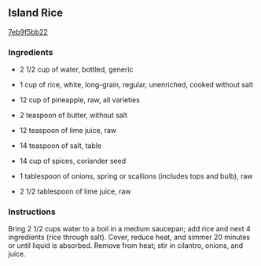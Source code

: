 ## Island Rice

[7eb9f5bb22](http://www.food.com/recipe/island-rice-337947)

### Ingredients

 - 2 1/2 cup of water, bottled, generic

 - 1 cup of rice, white, long-grain, regular, unenriched, cooked without salt

 - 12 cup of pineapple, raw, all varieties

 - 2 teaspoon of butter, without salt

 - 12 teaspoon of lime juice, raw

 - 14 teaspoon of salt, table

 - 14 cup of spices, coriander seed

 - 1 tablespoon of onions, spring or scallions (includes tops and bulb), raw

 - 2 1/2 tablespoon of lime juice, raw

### Instructions

Bring 2 1/2 cups water to a boil in a medium saucepan; add rice and next 4 ingredients (rice through salt). Cover, reduce heat, and simmer 20 minutes or until liquid is absorbed. Remove from heat; stir in cilantro, onions, and juice.